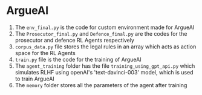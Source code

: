 # ArgueAI

1. The `env_final.py` is the code for custom environment made for ArgueAI
2. The `Prosecutor_final.py` and `Defence_final.py` are the codes for the prosecutor and defence RL Agents respectively
3. `corpus_data.py` file stores the legal rules in an array which acts as action space for the RL Agents
4. `train.py` file is the code for the training of ArgueAI
5. The `agent_training` folder has the file `training_using_gpt_api.py` which simulates RLHF using openAI's 'text-davinci-003' model, which is used to train ArgueAI
6. The `memory` folder stores all the parameters of the agent after training

